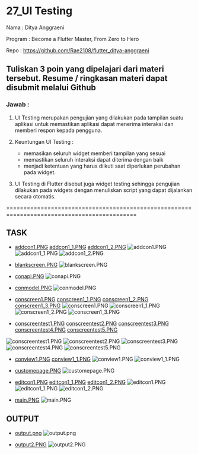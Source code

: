 # 27_UI Testing

Nama : Ditya Anggraeni

Program : Become a Flutter Master, From Zero to Hero

Repo : https://github.com/Rae2108/flutter_ditya-anggraeni

## Tuliskan 3 poin yang dipelajari dari materi tersebut. Resume / ringkasan materi dapat disubmit melalui Github

### Jawab : 

1. UI Testing merupakan pengujian yang dilakukan pada tampilan suatu aplikasi untuk memastikan aplikasi dapat menerima interaksi dan memberi respon kepada pengguna. 

2. Keuntungan UI Testing : 
    - memasikan seluruh widget memberi tampilan yang sesuai
    - memastikan seluruh interaksi dapat diterima dengan baik
    - menjadi ketentuan yang harus diikuti saat diperlukan perubahan pada widget. 

3. UI Testing di Flutter disebut juga widget testing sehingga pengujian dilakukan pada widgets dengan menuliskan script yang dapat dijalankan secara otomatis. 


============================================================================================

## TASK

- [addcon1.PNG](./Screenshots/addcon1.PNG) [addcon1_1.PNG](./Screenshots/addcon1_1.PNG) [addcon1_2.PNG](./Screenshots/addcon1_2.PNG)
![addcon1.PNG](./Screenshots/addcon1.PNG) ![addcon1_1.PNG](./Screenshots/addcon1_1.PNG) ![addcon1_2.PNG](./Screenshots/addcon1_2.PNG)

- [blankscreen.PNG](./Screenshots/blankscreen.PNG)
![blankscreen.PNG](./Screenshots/blankscreen.PNG)

- [conapi.PNG](./Screenshots/conapi.PNG)
![conapi.PNG](./Screenshots/conapi.PNG)

- [conmodel.PNG](./Screenshots/conmodel.PNG)
![conmodel.PNG](./Screenshots/conmodel.PNG)

- [conscreen1.PNG](./Screenshots/conscreen1.PNG) [conscreen1_1.PNG](./Screenshots/conscreen1_1.PNG) [conscreen1_2.PNG](./Screenshots/conscreen1_2.PNG) [conscreen1_3.PNG](./Screenshots/conscreen1_3.PNG)
![conscreen1.PNG](./Screenshots/conscreen1.PNG) ![conscreen1_1.PNG](./Screenshots/conscreen1_1.PNG) ![conscreen1_2.PNG](./Screenshots/conscreen1_2.PNG) ![conscreen1_3.PNG](./Screenshots/conscreen1_3.PNG)

- [conscreentest1.PNG](./Screenshots/conscreentest1.PNG) [conscreentest2.PNG](./Screenshots/conscreentest2.PNG) [conscreentest3.PNG](./Screenshots/conscreentest3.PNG) [conscreentest4.PNG](./Screenshots/conscreentest4.PNG) [conscreentest5.PNG](./Screenshots/conscreentest5.PNG) 

![conscreentest1.PNG](./Screenshots/conscreentest1.PNG) ![conscreentest2.PNG](./Screenshots/conscreentest2.PNG) ![conscreentest3.PNG](./Screenshots/conscreentest3.PNG) ![conscreentest4.PNG](./Screenshots/conscreentest4.PNG) ![conscreentest5.PNG](./Screenshots/conscreentest5.PNG) 

- [conview1.PNG](./Screenshots/conview1.PNG) [conview1_1.PNG](./Screenshots/conview1_1.PNG)
![conview1.PNG](./Screenshots/conview1.PNG) ![conview1_1.PNG](./Screenshots/conview1_1.PNG)

- [customepage.PNG](./Screenshots/customepage.PNG)
![customepage.PNG](./Screenshots/customepage.PNG)

- [editcon1.PNG](./Screenshots/editcon1.PNG) [editcon1_1.PNG](./Screenshots/editcon1_1.PNG) [editcon1_2.PNG](./Screenshots/editcon1_2.PNG)
![editcon1.PNG](./Screenshots/editcon1.PNG) ![editcon1_1.PNG](./Screenshots/editcon1_1.PNG) ![editcon1_2.PNG](./Screenshots/editcon1_2.PNG)

- [main.PNG](./Screenshots/main.PNG)
![main.PNG](./Screenshots/main.PNG)

## OUTPUT
- [output.png](./Screenshots/output.png)
![output.png](./Screenshots/output.png)

- [output2.PNG](./Screenshots/output2.PNG)
![output2.PNG](./Screenshots/output2.PNG)